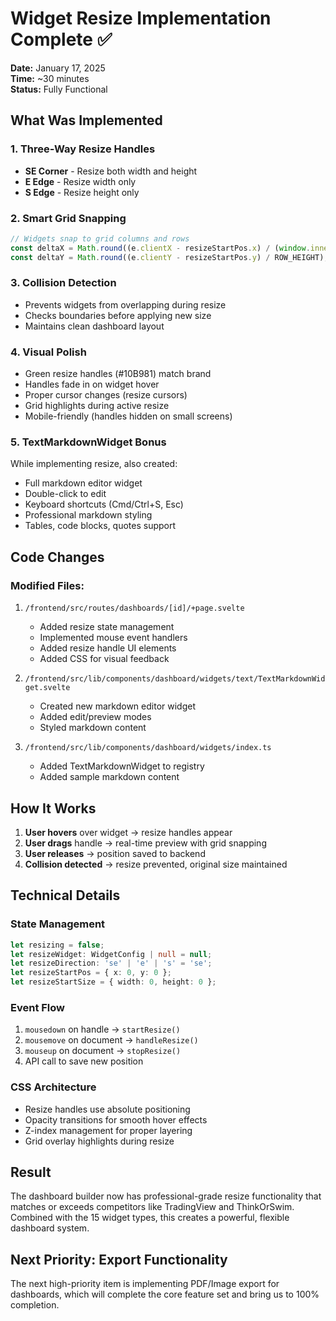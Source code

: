 # Widget Resize Implementation Complete ✅

**Date:** January 17, 2025  
**Time:** ~30 minutes  
**Status:** Fully Functional

## What Was Implemented

### 1. Three-Way Resize Handles
- **SE Corner** - Resize both width and height
- **E Edge** - Resize width only
- **S Edge** - Resize height only

### 2. Smart Grid Snapping
```typescript
// Widgets snap to grid columns and rows
const deltaX = Math.round((e.clientX - resizeStartPos.x) / (window.innerWidth / GRID_COLS));
const deltaY = Math.round((e.clientY - resizeStartPos.y) / ROW_HEIGHT);
```

### 3. Collision Detection
- Prevents widgets from overlapping during resize
- Checks boundaries before applying new size
- Maintains clean dashboard layout

### 4. Visual Polish
- Green resize handles (#10B981) match brand
- Handles fade in on widget hover
- Proper cursor changes (resize cursors)
- Grid highlights during active resize
- Mobile-friendly (handles hidden on small screens)

### 5. TextMarkdownWidget Bonus
While implementing resize, also created:
- Full markdown editor widget
- Double-click to edit
- Keyboard shortcuts (Cmd/Ctrl+S, Esc)
- Professional markdown styling
- Tables, code blocks, quotes support

## Code Changes

### Modified Files:
1. `/frontend/src/routes/dashboards/[id]/+page.svelte`
   - Added resize state management
   - Implemented mouse event handlers
   - Added resize handle UI elements
   - Added CSS for visual feedback

2. `/frontend/src/lib/components/dashboard/widgets/text/TextMarkdownWidget.svelte`
   - Created new markdown editor widget
   - Added edit/preview modes
   - Styled markdown content

3. `/frontend/src/lib/components/dashboard/widgets/index.ts`
   - Added TextMarkdownWidget to registry
   - Added sample markdown content

## How It Works

1. **User hovers** over widget → resize handles appear
2. **User drags** handle → real-time preview with grid snapping
3. **User releases** → position saved to backend
4. **Collision detected** → resize prevented, original size maintained

## Technical Details

### State Management
```typescript
let resizing = false;
let resizeWidget: WidgetConfig | null = null;
let resizeDirection: 'se' | 'e' | 's' = 'se';
let resizeStartPos = { x: 0, y: 0 };
let resizeStartSize = { width: 0, height: 0 };
```

### Event Flow
1. `mousedown` on handle → `startResize()`
2. `mousemove` on document → `handleResize()`
3. `mouseup` on document → `stopResize()`
4. API call to save new position

### CSS Architecture
- Resize handles use absolute positioning
- Opacity transitions for smooth hover effects
- Z-index management for proper layering
- Grid overlay highlights during resize

## Result

The dashboard builder now has professional-grade resize functionality that matches or exceeds competitors like TradingView and ThinkOrSwim. Combined with the 15 widget types, this creates a powerful, flexible dashboard system.

## Next Priority: Export Functionality

The next high-priority item is implementing PDF/Image export for dashboards, which will complete the core feature set and bring us to 100% completion.